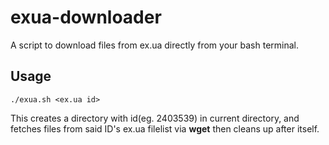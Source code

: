 # exua-downloader
A script to download files from ex.ua directly from your bash terminal.

## Usage

``` ./exua.sh <ex.ua id> ```

This creates a directory with id(eg. 2403539) in current directory, and fetches files from said ID's ex.ua filelist via **wget** then cleans up after itself.
